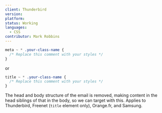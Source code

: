 ```yaml
---
client: Thunderbird
version:
platform:
status: Working
languages:
  - CSS
contributor: Mark Robbins
---
```


```css
meta ~ * .your-class-name {
  /* Replace this comment with your styles */
}
```

or

```css
title ~ * .your-class-name {
  /* Replace this comment with your styles */
}
```

The head and body structure of the email is removed, making content in the head siblings of that in the body, so we can target with this. Applies to Thunderbird, Freenet (`title` element only), Orange.fr, and Samsung.

